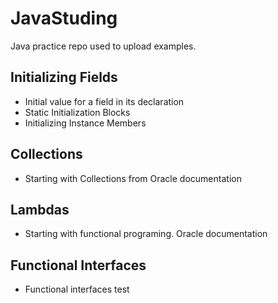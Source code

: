 # JavaStuding
Java practice repo used to upload examples.

## Initializing Fields
- Initial value for a field in its declaration
- Static Initialization Blocks
- Initializing Instance Members

## Collections
- Starting with Collections from Oracle documentation 

## Lambdas
- Starting with functional programing. Oracle documentation 

## Functional Interfaces
- Functional interfaces test
